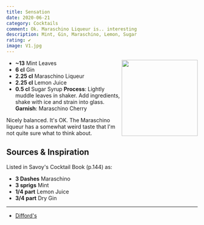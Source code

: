 ```yaml
---
title: Sensation
date: 2020-06-21
category: Cocktails
comment: Ok. Maraschino Liqueur is.. interesting
description: Mint, Gin, Maraschino, Lemon, Sugar
rating: ✔
image: V1.jpg
---
```


<img src="V1.jpg" width="200px" height="200px" style="float: right;">

 - **~13** Mint Leaves
 - **6 cl** Gin
 - **2.25 cl** Maraschino Liqueur
 - **2.25 cl** Lemon Juice
 - **0.5 cl** Sugar Syrup
 **Process**: Lightly muddle leaves in shaker. Add ingredients, shake with ice and strain into glass. 
 **Garnish**: Maraschino Cherry

Nicely balanced. It's OK. The Maraschino liqueur has a somewhat weird taste that I'm not quite sure what to think about. 

<p style="clear: right; display: block;"></p>

 ## Sources & Inspiration
Listed in Savoy's Cocktail Book (p.144) as:

 - **3 Dashes** Maraschino
 - **3 sprigs** Mint
 - **1/4 part** Lemon Juice
 - **3/4 part** Dry Gin

<hr />

  - [Difford's](https://www.diffordsguide.com/cocktails/recipe/1808/sensation) 


 [v1]: V1.jpg  